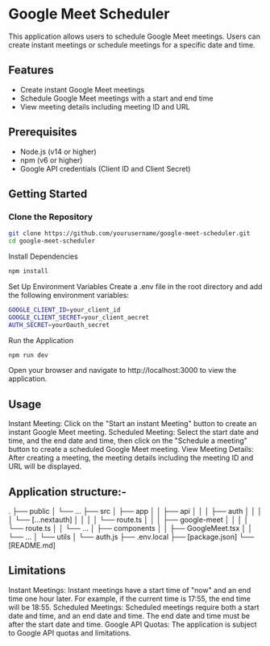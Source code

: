 # Google Meet Scheduler

This application allows users to schedule Google Meet meetings. Users can create instant meetings or schedule meetings for a specific date and time.

## Features

- Create instant Google Meet meetings
- Schedule Google Meet meetings with a start and end time
- View meeting details including meeting ID and URL

## Prerequisites

- Node.js (v14 or higher)
- npm (v6 or higher)
- Google API credentials (Client ID and Client Secret)

## Getting Started

### Clone the Repository

```sh
git clone https://github.com/yourusername/google-meet-scheduler.git
cd google-meet-scheduler
```

Install Dependencies
```sh
npm install
```

Set Up Environment Variables
Create a .env file in the root directory and add the following environment variables:
```sh
GOOGLE_CLIENT_ID=your_client_id
GOOGLE_CLIENT_SECRET=your_client_aecret
AUTH_SECRET=yourOauth_secret
```

Run the Application
```sh
npm run dev
```

Open your browser and navigate to http://localhost:3000 to view the application.


## Usage
Instant Meeting: Click on the "Start an instant Meeting" button to create an instant Google Meet meeting.
Scheduled Meeting: Select the start date and time, and the end date and time, then click on the "Schedule a meeting" button to create a scheduled Google Meet meeting.
View Meeting Details: After creating a meeting, the meeting details including the meeting ID and URL will be displayed.

## Application structure:-
.
├── public
│   └── ...
├── src
│   ├── app
│   │   ├── api
│   │   │   ├── auth
│   │   │   │   └── [...nextauth]
│   │   │   │       └── route.ts
│   │   │   ├── google-meet
│   │   │   │   └── route.ts
│   │   └── ...
│   ├── components
│   │   ├── GoogleMeet.tsx
│   │   └── ...
│   └── utils
│       └── auth.js
├── .env.local
├── [package.json]
└── [README.md]



## Limitations
Instant Meetings: Instant meetings have a start time of "now" and an end time one hour later. For example, if the current time is 17:55, the end time will be 18:55.
Scheduled Meetings: Scheduled meetings require both a start date and time, and an end date and time. The end date and time must be after the start date and time.
Google API Quotas: The application is subject to Google API quotas and limitations.


